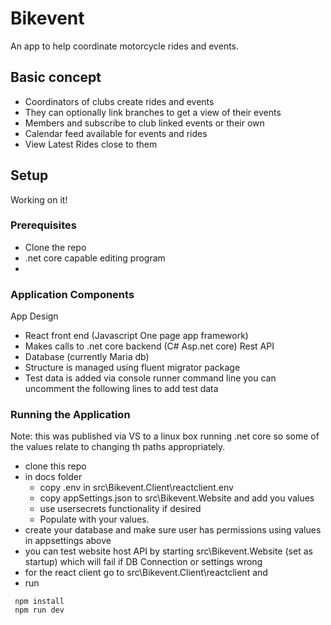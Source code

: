 # Bikevent

An app to help coordinate motorcycle rides and events.

## Basic concept

 - Coordinators of clubs create rides and events
 - They can optionally link branches to get a view of their events
 - Members and subscribe to club linked events or their own
 - Calendar feed available for events and rides
 - View Latest Rides close to them

## Setup

Working on it!

### Prerequisites

 - Clone the repo
 - .net core capable editing program
 - 


### Application Components
App Design

- React front end (Javascript One page app framework)
- Makes calls to .net core backend (C# Asp.net core) Rest API
- Database (currently Maria db)
 - Structure is managed using fluent migrator package
 - Test data is added via console runner command line you can uncomment the following lines to add test data

### Running the Application

Note: this was published via VS to a linux box running .net core so some of the values relate to changing th paths appropriately.

  - clone this repo
  - in docs folder
    - copy .env in src\Bikevent.Client\reactclient\.env
    - copy appSettings.json to src\Bikevent.Website and add you values
    - use usersecrets functionality if desired
    - Populate with your values.
  - create your database and make sure user has permissions using values in appsettings above
  - you can test website host API  by starting src\Bikevent.Website (set as startup) which will fail if DB Connection or settings wrong
  - for the react client go to src\Bikevent.Client\reactclient and 
  - run
  ```
   npm install
   npm run dev
  ```



